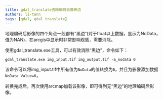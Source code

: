 ```yaml
---
title: gdal_translate去除编码影像黑边
authors: li-tann
tags: [gdal, gdal_translate]
---
```


地理编码后影像的四个角点一般都有“黑边”(对于float以上数据，显示为NoData，值为NAN)，在arcgis中显示时非常影响观感，需要消除。

使用gdal_translate.exe工具，可以有效消除“黑边”，命令如下：

`gdal_translate.exe img_input.tif img_output.tif -a_nodata 0`

该命令可以将img_input.tif中所有值为`NoData`的值转换为`0`，并且为影像添加数据`NoData Value=0`，

转换完成后，再次使用arcmap加载该影像，即可得到无“黑边”的地理编码后影像。
